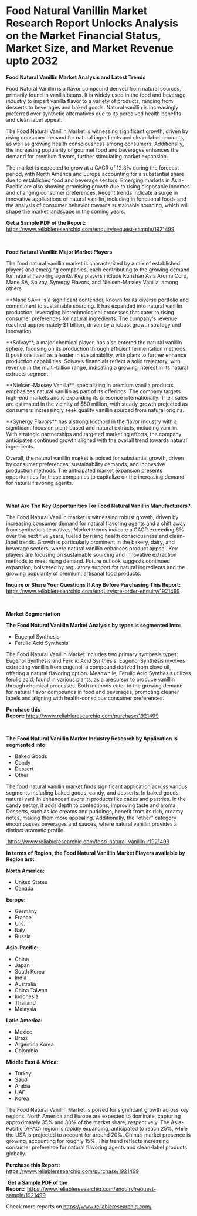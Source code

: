 <p><h1>Food Natural Vanillin Market Research Report Unlocks Analysis on the Market Financial Status, Market Size, and Market Revenue upto 2032</h1></p><p><strong>Food Natural Vanillin Market Analysis and Latest Trends</strong></p>
<p><p>Food Natural Vanillin is a flavor compound derived from natural sources, primarily found in vanilla beans. It is widely used in the food and beverage industry to impart vanilla flavor to a variety of products, ranging from desserts to beverages and baked goods. Natural vanillin is increasingly preferred over synthetic alternatives due to its perceived health benefits and clean label appeal.</p><p>The Food Natural Vanillin Market is witnessing significant growth, driven by rising consumer demand for natural ingredients and clean-label products, as well as growing health consciousness among consumers. Additionally, the increasing popularity of gourmet food and beverages enhances the demand for premium flavors, further stimulating market expansion. </p><p>The market is expected to grow at a CAGR of 12.8% during the forecast period, with North America and Europe accounting for a substantial share due to established food and beverage sectors. Emerging markets in Asia-Pacific are also showing promising growth due to rising disposable incomes and changing consumer preferences. Recent trends indicate a surge in innovative applications of natural vanillin, including in functional foods and the analysis of consumer behavior towards sustainable sourcing, which will shape the market landscape in the coming years.</p></p>
<p><strong>Get a Sample PDF of the Report:&nbsp;</strong> <a href="https://www.reliableresearchiq.com/enquiry/request-sample/1921499?utm_campaign=2780&utm_medium=2&utm_source=Github&utm_content=ia&utm_term=03042025&utm_id=food-natural-vanillin">https://www.reliableresearchiq.com/enquiry/request-sample/1921499</a></p>
<p>&nbsp;</p>
<p><strong>Food Natural Vanillin Major Market Players</strong></p>
<p><p>The food natural vanillin market is characterized by a mix of established players and emerging companies, each contributing to the growing demand for natural flavoring agents. Key players include Kunshan Asia Aroma Corp, Mane SA, Solvay, Synergy Flavors, and Nielsen-Massey Vanilla, among others.</p><p>**Mane SA** is a significant contender, known for its diverse portfolio and commitment to sustainable sourcing. It has expanded into natural vanillin production, leveraging biotechnological processes that cater to rising consumer preferences for natural ingredients. The company's revenue reached approximately $1 billion, driven by a robust growth strategy and innovation.</p><p>**Solvay**, a major chemical player, has also entered the natural vanillin sphere, focusing on its production through efficient fermentation methods. It positions itself as a leader in sustainability, with plans to further enhance production capabilities. Solvay’s financials reflect a solid trajectory, with revenue in the multi-billion range, indicating a growing interest in its natural extracts segment.</p><p>**Nielsen-Massey Vanilla**, specializing in premium vanilla products, emphasizes natural vanillin as part of its offerings. The company targets high-end markets and is expanding its presence internationally. Their sales are estimated in the vicinity of $50 million, with steady growth projected as consumers increasingly seek quality vanillin sourced from natural origins.</p><p>**Synergy Flavors** has a strong foothold in the flavor industry with a significant focus on plant-based and natural extracts, including vanillin. With strategic partnerships and targeted marketing efforts, the company anticipates continued growth aligned with the overall trend towards natural ingredients.</p><p>Overall, the natural vanillin market is poised for substantial growth, driven by consumer preferences, sustainability demands, and innovative production methods. The anticipated market expansion presents opportunities for these companies to capitalize on the increasing demand for natural flavoring agents.</p></p>
<p>&nbsp;</p>
<p><strong>What Are The Key Opportunities For Food Natural Vanillin Manufacturers?</strong></p>
<p><p>The Food Natural Vanillin market is witnessing robust growth, driven by increasing consumer demand for natural flavoring agents and a shift away from synthetic alternatives. Market trends indicate a CAGR exceeding 6% over the next five years, fueled by rising health consciousness and clean-label trends. Growth is particularly prominent in the bakery, dairy, and beverage sectors, where natural vanillin enhances product appeal. Key players are focusing on sustainable sourcing and innovative extraction methods to meet rising demand. Future outlook suggests continued expansion, bolstered by regulatory support for natural ingredients and the growing popularity of premium, artisanal food products.</p></p>
<p><strong>Inquire or Share Your Questions If Any Before Purchasing This Report:</strong> <a href="https://www.reliableresearchiq.com/enquiry/pre-order-enquiry/1921499?utm_campaign=2780&utm_medium=2&utm_source=Github&utm_content=ia&utm_term=03042025&utm_id=food-natural-vanillin">https://www.reliableresearchiq.com/enquiry/pre-order-enquiry/1921499</a></p>
<p>&nbsp;</p>
<p><strong>Market Segmentation</strong></p>
<p><strong>The Food Natural Vanillin Market Analysis by types is segmented into:</strong></p>
<p><ul><li>Eugenol Synthesis</li><li>Ferulic Acid Synthesis</li></ul></p>
<p><p>The Food Natural Vanillin Market includes two primary synthesis types: Eugenol Synthesis and Ferulic Acid Synthesis. Eugenol Synthesis involves extracting vanillin from eugenol, a compound derived from clove oil, offering a natural flavoring option. Meanwhile, Ferulic Acid Synthesis utilizes ferulic acid, found in various plants, as a precursor to produce vanillin through chemical processes. Both methods cater to the growing demand for natural flavor compounds in food and beverages, promoting cleaner labels and aligning with health-conscious consumer preferences.</p></p>
<p><strong>Purchase this Report:&nbsp;</strong><a href="https://www.reliableresearchiq.com/purchase/1921499?utm_campaign=2780&utm_medium=2&utm_source=Github&utm_content=ia&utm_term=03042025&utm_id=food-natural-vanillin">https://www.reliableresearchiq.com/purchase/1921499</a></p>
<p>&nbsp;</p>
<p><strong>The Food Natural Vanillin Market Industry Research by Application is segmented into:</strong></p>
<p><ul><li>Baked Goods</li><li>Candy</li><li>Dessert</li><li>Other</li></ul></p>
<p><p>The food natural vanillin market finds significant application across various segments including baked goods, candy, and desserts. In baked goods, natural vanillin enhances flavors in products like cakes and pastries. In the candy sector, it adds depth to confections, improving taste and aroma. Desserts, such as ice creams and puddings, benefit from its rich, creamy notes, making them more appealing. Additionally, the "other" category encompasses beverages and sauces, where natural vanillin provides a distinct aromatic profile.</p></p>
<p><a href="https://www.reliableresearchiq.com/food-natural-vanillin-r1921499?utm_campaign=2780&utm_medium=2&utm_source=Github&utm_content=ia&utm_term=03042025&utm_id=food-natural-vanillin">&nbsp;https://www.reliableresearchiq.com/food-natural-vanillin-r1921499</a></p>
<p><strong>In terms of Region, the Food Natural Vanillin Market Players available by Region are:</strong></p>
<p>
    <p> <strong> North America: </strong>
        <ul>
            <li>United States</li>
            <li>Canada</li>
        </ul>
        </p> 
    <p> <strong> Europe: </strong>
        <ul>
            <li>Germany</li>
            <li>France</li>
            <li>U.K.</li>
            <li>Italy</li>
            <li>Russia</li>
        </ul>
        </p> 
    <p> <strong> Asia-Pacific: </strong>
        <ul>
            <li>China</li>
            <li>Japan</li>
            <li>South Korea</li>
            <li>India</li>
            <li>Australia</li>
            <li>China Taiwan</li>
            <li>Indonesia</li>
            <li>Thailand</li>
            <li>Malaysia</li>
        </ul>
        </p> 
    <p> <strong> Latin America: </strong>
        <ul>
            <li>Mexico</li>
            <li>Brazil</li>
            <li>Argentina Korea</li>
            <li>Colombia</li>
        </ul>
        </p> 
    <p> <strong> Middle East & Africa: </strong>
        <ul>
            <li>Turkey</li>
            <li>Saudi</li>
            <li>Arabia</li>
            <li>UAE</li>
            <li>Korea</li>
        </ul>
    </p>
    </p>
<p><p>The Food Natural Vanillin Market is poised for significant growth across key regions. North America and Europe are expected to dominate, capturing approximately 35% and 30% of the market share, respectively. The Asia-Pacific (APAC) region is rapidly expanding, anticipated to reach 25%, while the USA is projected to account for around 20%. China’s market presence is growing, accounting for roughly 15%. This trend reflects increasing consumer preference for natural flavoring agents and clean-label products globally.</p></p>
<p><strong>Purchase this Report: </strong><a href="https://www.reliableresearchiq.com/purchase/1921499?utm_campaign=2780&utm_medium=2&utm_source=Github&utm_content=ia&utm_term=03042025&utm_id=food-natural-vanillin">https://www.reliableresearchiq.com/purchase/1921499</a></p>
<p>&nbsp;<strong>Get a Sample PDF of the Report:&nbsp;&nbsp;</strong><a href="https://www.reliableresearchiq.com/enquiry/request-sample/1921499?utm_campaign=2780&utm_medium=2&utm_source=Github&utm_content=ia&utm_term=03042025&utm_id=food-natural-vanillin">https://www.reliableresearchiq.com/enquiry/request-sample/1921499</a></p>
<p><strong></strong></p>
<p>Check more reports on <a href="https://www.reliableresearchiq.com/?utm_campaign=2780&utm_medium=2&utm_source=Github&utm_content=ia&utm_term=03042025&utm_id=food-natural-vanillin">https://www.reliableresearchiq.com/</a></p>